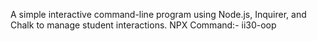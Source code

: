 A simple interactive command-line program using Node.js, Inquirer, and Chalk to manage student interactions.
NPX Command:- ii30-oop

